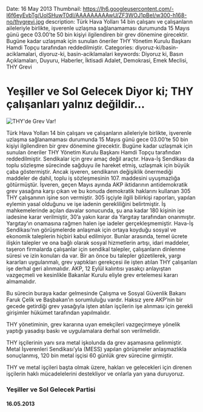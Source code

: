 Date: 16 May 2013
Thumbnail: https://lh6.googleusercontent.com/-I6f6eyEvbTg/UolSHuwT0dI/AAAAAAAAAwU/ZF3WOJ1pBeI/w300-h168-no/thygrevi.jpg
description: Türk Hava Yolları 14 bin çalışanı ve çalışanların aileleriyle birlikte, işverenle uzlaşma sağlanamaması durumunda 15 Mayıs günü gece 03.00’te 50 bin kişiyi ilgilendiren bir grev dönemine girecektir. Bugüne kadar uzlaşmak için sunulan öneriler THY Yönetim Kurulu Başkanı Hamdi Topçu tarafından reddedilmiştir. 
Categories: diyoruz-ki/basin-aciklamalari, diyoruz-ki, basin-aciklamalari
keywords: Diyoruz ki, Basın Açıklamaları, Duyuru, Haberler, İktisadi Adalet, Demokrasi, Emek Meclisi, THY Grevi

# Yeşiller ve Sol Gelecek Diyor ki; THY çalışanları yalnız değildir...

![THY'de Grev Var!](https://lh6.googleusercontent.com/-I6f6eyEvbTg/UolSHuwT0dI/AAAAAAAAAwU/ZF3WOJ1pBeI/w300-h168-no/thygrevi.jpg)


Türk Hava Yolları 14 bin çalışanı ve çalışanların aileleriyle birlikte, işverenle uzlaşma sağlanamaması durumunda 15 Mayıs günü gece 03.00’te 50 bin kişiyi ilgilendiren bir grev dönemine girecektir. Bugüne kadar uzlaşmak için sunulan öneriler THY Yönetim Kurulu Başkanı Hamdi Topçu tarafından reddedilmiştir. 
Sendikalar için grev amaç değil araçtır. Hava-İş Sendikası da toplu sözleşme sürecinde sağduyu ile hareket etmiş, uzlaşmak için büyük çaba göstermiştir. 
Ancak işveren, sendikanın değişiklik önermediği maddeler de dahil, toplu iş sözleşmesinin 107. maddesini uyuşmazlığa götürmüştür. İşveren, geçen Mayıs ayında AKP iktidarının antidemokratik grev yasağına karşı çıkan ve bu konuda demokratik haklarını kullanan 305 THY çalışanının işine son vermiştir. 
305 işçiyle ilgili bilirkişi raporları, yapılan eylemin yasal olduğunu ve işe iadenin gerekliliğini belirtmiştir. İş mahkemelerinde açılan davalar sonucunda, şu ana kadar 180 kişinin işe iadesine karar verilmiştir, 30’a yakın karar da Yargıtay tarafından onanmıştır. Yargıtay’ın onamasına rağmen halen işe iadeler gerçekleşmemiştir. 
Hava-İş Sendikası’nın görüşmelerde anlaşmak için ortaya koyduğu sosyal ve ekonomik taleplerin hiçbiri kabul edilmiyor. Bunlar arasında, temel ücrete ilişkin talepler ve ona bağlı olarak sosyal hizmetlerin artışı, idari maddeler, taşeron firmalarda çalışanlar için sendikal talepler, çalışanların dinlenme süresi ve izin konuları da var. 
Bir an önce bu talepler gözetilerek, yargı kararları uygulanmalı, grev yaptıkları gerekçesi ile işten atılan THY çalışanları işe derhal geri alınmalıdır.
AKP, 12 Eylül kalıntısı yasakçı anlayıştan vazgeçmeli ve kesinlikle Bakanlar Kurulu eliyle grev ertelemesi kararı almamalıdır. 

Bu sürecin buraya kadar gelmesinde Çalışma ve Sosyal Güvenlik Bakanı Faruk Çelik ve Başbakan’ın sorumluluğu vardır. Haksız yere AKP’nin bir gecede getirdiği grev yasağıyla işten atılan işçilerin işe alınması için gerekli girişimler hükümet tarafından yapılmalıdır. 

THY yönetiminin, grev kararına uyan emekçileri vazgeçirmeye yönelik yaptığı yasadışı baskı ve uygulamalara derhal son verilmelidir.

THY işçilerinin yanı sıra metal işkolunda da grev aşamasına gelinmiştir. Metal İşverenleri Sendikası’yla (MESS) yapılan görüşmeler anlaşmazlıkla sonuçlanmış, 120 bin metal işçisi 60 günlük grev sürecine girmiştir. 

THY ve metal işçileri başta olmak üzere, hakları ve gelecekleri için direnen işçilerin haklı mücadelelerini destekliyor ve onlarla yan yana duruyoruz. 


### Yeşiller ve Sol Gelecek Partisi

#### 16.05.2013
